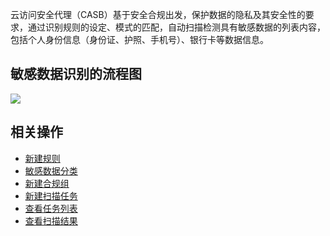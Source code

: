 云访问安全代理（CASB）基于安全合规出发，保护数据的隐私及其安全性的要求，通过识别规则的设定、模式的匹配，自动扫描检测具有敏感数据的列表内容，包括个人身份信息（身份证、护照、手机号）、银行卡等数据信息。

## 敏感数据识别的流程图
![](https://main.qcloudimg.com/raw/f6df8e68ef2ae72a2f2f394f3490b449.png)

## 相关操作
- [新建规则](https://cloud.tencent.com/document/product/1303/56676)
- [敏感数据分类](https://cloud.tencent.com/document/product/1303/56681)
- [新建合规组](https://cloud.tencent.com/document/product/1303/56680)
- [新建扫描任务](https://cloud.tencent.com/document/product/1303/56688)
- [查看任务列表](https://cloud.tencent.com/document/product/1303/56687)
- [查看扫描结果](https://cloud.tencent.com/document/product/1303/56683)
